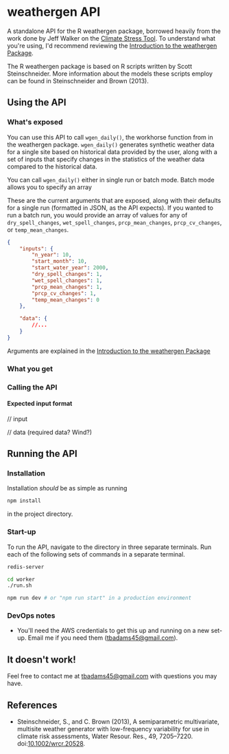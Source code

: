 # weathergen API 

A standalone API for the R weathergen package, borrowed heavily from the work done by Jeff Walker on the [Climate Stress Tool](https://github.com/walkerjeffd/climate-stress-tool). To understand what you're using, I'd recommend reviewing the [Introduction to the weathergen Package](https://s3.amazonaws.com/walkerenvres.com/reports/academics/2015-umass-cee-weathergen/AppendixA-Introduction_to_the_weathergen_Package.pdf).

The R weathergen package is based on R scripts written by Scott Steinschneider. More information about the models these scripts employ can be found in Steinschneider and Brown (2013).

## Using the API

### What's exposed

You can use this API to call `wgen_daily()`, the workhorse function from in the weathergen package. `wgen_daily()` generates synthetic weather data for a single site based on historical data provided by the user, along with a set of inputs that specify changes in the statistics of the weather data compared to the historical data. 

You can call `wgen_daily()` either in single run or batch mode. Batch mode allows you to specify an array

These are the current arguments that are exposed, along with their defaults for a single run (formatted in JSON, as the API expects). If you wanted to run a batch run, you would provide an array of values for any of `dry_spell_changes`, `wet_spell_changes`, `prcp_mean_changes`, `prcp_cv_changes`, or `temp_mean_changes`.

```JSON
{
	"inputs": {
		"n_year": 10,
		"start_month": 10,
		"start_water_year": 2000, 
		"dry_spell_changes": 1,
		"wet_spell_changes": 1,
		"prcp_mean_changes": 1,
		"prcp_cv_changes": 1,
		"temp_mean_changes": 0
	},

	"data": {
		//...
	}
}
```

Arguments are explained in the [Introduction to the weathergen Package](https://s3.amazonaws.com/walkerenvres.com/reports/academics/2015-umass-cee-weathergen/AppendixA-Introduction_to_the_weathergen_Package.pdf)

### What you get

### Calling the API

#### Expected input format

// input

// data (required data? Wind?)

## Running the API

### Installation
Installation *should* be as simple as running

```bash
npm install
```
in the project directory. 

### Start-up

To run the API, navigate to the directory in three separate terminals. Run each of the following sets of commands in a separate terminal.

```bash
redis-server
```

```bash
cd worker
./run.sh
```

```bash
npm run dev # or "npm run start" in a production environment
```

### DevOps notes

- You'll need the AWS credentials to get this up and running on a new set-up. Email me if you need them (tbadams45@gmail.com). 

## It doesn't work!

Feel free to contact me at tbadams45@gmail.com with questions you may have.

## References

- Steinschneider, S., and C. Brown (2013), A semiparametric multivariate, multisite weather generator with low-frequency variability for use in climate risk assessments, Water Resour. Res., 49, 7205–7220. doi:[10.1002/wrcr.20528](http://dx.doi.org/10.1002/wrcr.20528).
